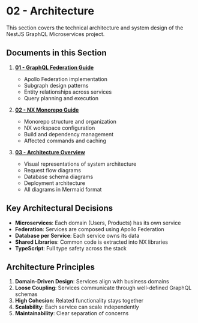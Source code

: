 # 02 - Architecture

This section covers the technical architecture and system design of the NestJS GraphQL Microservices project.

## Documents in this Section

1. **[01 - GraphQL Federation Guide](./01-graphql-federation-guide.md)**
   - Apollo Federation implementation
   - Subgraph design patterns
   - Entity relationships across services
   - Query planning and execution

2. **[02 - NX Monorepo Guide](./02-nx-monorepo-guide.md)**
   - Monorepo structure and organization
   - NX workspace configuration
   - Build and dependency management
   - Affected commands and caching

3. **[03 - Architecture Overview](./03-architecture-overview.md)**
   - Visual representations of system architecture
   - Request flow diagrams
   - Database schema diagrams
   - Deployment architecture
   - All diagrams in Mermaid format

## Key Architectural Decisions

- **Microservices**: Each domain (Users, Products) has its own service
- **Federation**: Services are composed using Apollo Federation
- **Database per Service**: Each service owns its data
- **Shared Libraries**: Common code is extracted into NX libraries
- **TypeScript**: Full type safety across the stack

## Architecture Principles

1. **Domain-Driven Design**: Services align with business domains
2. **Loose Coupling**: Services communicate through well-defined GraphQL schemas
3. **High Cohesion**: Related functionality stays together
4. **Scalability**: Each service can scale independently
5. **Maintainability**: Clear separation of concerns